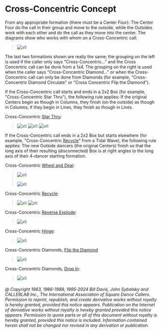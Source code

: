 
# Cross-Concentric Concept

From any appropriate formation (there must be a Center Four):
The Center Four do
the call in their group and move to the outside, while the Outsides work with
each other and do the call as they move into the center. The diagrams
show who works with whom on a Cross-Concentric call: 

> 
> ![alt](cross_concentric_concept_1.png)
> 

The last two formations shown are really the same; the grouping on the left is
used if the caller only says "Cross-Concentric..."
and the Cross Concentric call
can be done from a 1x4. The grouping on the right is used
when the caller says "Cross-Concentric Diamond..." or when the
Cross-Concentric call can only be done from Diamonds 
(for example, "Cross-Concentric Diamond Circulate" or 
"Cross Concentric Flip the Diamond"). 

If the Cross-Concentric call starts and ends in a 2x2 Box (for example, 
"Cross-Concentric Star Thru"), the following rule applies: If the original
Centers begin as though in Columns,
they finish (on the outside) as though in Columns;
if they begin in Lines, they finish
as though in Lines.

Cross-Concentric [Star Thru](../b1/star_thru.md):

>
> ![alt](cross_concentric_concept_2a.png)
> ![alt](cross_concentric_concept_2b.png)
> ![alt](cross_concentric_concept_2c.png)
> 

If the Cross-Concentric call ends in a 2x2 Box but starts
elsewhere (for example, "Cross-Concentric [Recycle](../ms/recycle.md)" from a Tidal Wave),
the following rule applies: 
The new Outside dancers (the original Centers) finish so that the long
axis of their resulting (disconnected) Box is at right angles
to the long axis of their
4-dancer starting formation.

Cross-Concentric [Wheel and Deal](../b2/wheel_and_deal.md):

> 
> ![alt](cross_concentric_concept_3.png)
> 
> ![alt](cross_concentric_concept_4.png)
> 

Cross-Concentric [Recycle](../ms/recycle.md):

>
> ![alt](cross_concentric_concept_6.png)
> ![alt](cross_concentric_concept_6b.png)
> 

Cross-Concentric [Reverse Explode](../c1/reverse_explode.md): 

> 
> ![alt](cross_concentric_concept_7.png)
> 

Cross-Concentric [Hinge](../ms/hinge.md): 

> 
> ![alt](cross_concentric_concept_8.png)
> 

Cross-Concentric Diamonds, [Flip the Diamond](../plus/flip_the_diamond.md)

> 
> ![alt](cross_concentric_concept_9.png)
> 

Cross-Concentric Diamonds, [Drop In](../c2/drop_in.md):

> 
> ![alt](cross_concentric_concept_10.png)
> 

###### @ Copyright 1983, 1986-1988, 1995-2024 Bill Davis, John Sybalsky and CALLERLAB Inc., The International Association of Square Dance Callers. Permission to reprint, republish, and create derivative works without royalty is hereby granted, provided this notice appears. Publication on the Internet of derivative works without royalty is hereby granted provided this notice appears. Permission to quote parts or all of this document without royalty is hereby granted, provided this notice is included. Information contained herein shall not be changed nor revised in any derivation or publication.
